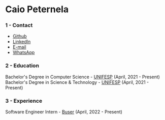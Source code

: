 # Caio Peternela
### 1 - Contact

* [Github](https://github.com/caiopeternela)
* [LinkedIn](https://www.linkedin.com/in/caiopeternela/)
* [E-mail](mailto:caiopeternela.dev@gmail.com)
* [WhatsApp](https://wa.me/5512997580849)

### 2 - Education

Bachelor's Degree in Computer Science - [UNIFESP](https://www.unifesp.br/) (April, 2021 - Present)<br>
Bachelor's Degree in Science & Technology - [UNIFESP](https://www.unifesp.br/) (April, 2021 - Present)

### 3 - Experience

Software Engineer Intern - [Buser](https://www.buser.com.br) (April, 2022 - Present)
